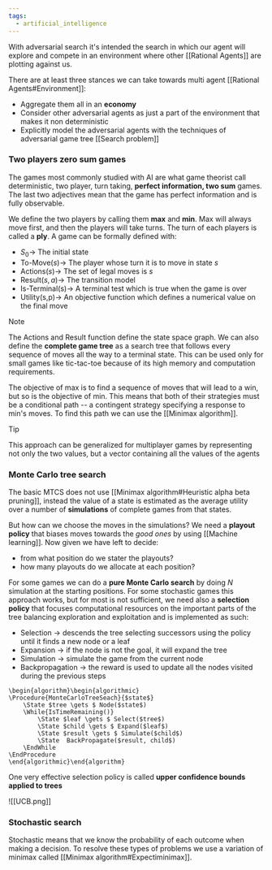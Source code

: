 ```yaml
---
tags:
  - artificial_intelligence
---
```

With adversarial search it's intended the search in which our agent will explore and compete in an environment where other [[Rational Agents]] are plotting against us.

There are at least three stances we can take towards multi agent [[Rational Agents#Environment]]:
- Aggregate them all in an **economy**
- Consider other adversarial agents as just a part of the environment that makes it non deterministic
- Explicitly model the adversarial agents with the techniques of adversarial game tree [[Search problem]]
### Two players zero sum games

The games most commonly studied with AI are what game theorist call deterministic, two player, turn taking, **perfect information, two sum** games. The last two adjectives mean that the game has perfect information and is fully observable.

We define the two players by calling them **max** and **min**. Max will always move first, and then the players will take turns. The turn of each players is called a **ply**. A game can be formally defined with:
- $S_{0}\to$ The initial state
- $\text{To-Move}(s) \to$ The player whose turn it is to move in state $s$
- $\text{Actions}(s) \to$ The set of legal moves is $s$ 
- $\text{Result}(s, a)\to$ The transition model
- $\text{Is-Terminal(s)}\to$ A terminal test which is true when the game is over
- $\text{Utility(s,p)}\to$ An objective function which defines a numerical value on the final move

>[!note]
>The $\text{Actions}$ and $\text{Result}$ function define the state space graph. We can also define the **complete game tree** as a search tree that follows every sequence of moves all the way to a terminal state. This can be used only for small games like tic-tac-toe because of its high memory and computation requirements.

The objective of max is to find a sequence of moves that will lead to a win, but so is the objective of min. This means that both of their strategies must be a conditional path -- a contingent strategy specifying a response to min's moves. To find this path we can use the [[Minimax algorithm]].

>[!tip]
>This approach can be generalized for multiplayer games by representing not only the two values, but a vector containing all the values of the agents
### Monte Carlo tree search

The basic MTCS does not use [[Minimax algorithm#Heuristic alpha beta pruning]], instead the value of a state is estimated as the average utility over a number of **simulations** of complete games from that states.

But how can we choose the moves in the simulations? We need a **playout policy** that biases moves towards the *good ones* by using [[Machine learning]]. Now given we have left to decide:
- from what position do we stater the playouts?
- how many playouts do we allocate at each position?

For some games we can do a **pure Monte Carlo search** by doing $N$ simulation at the starting positions. For some stochastic games this approach works, but for most is not sufficient, we need also a **selection policy** that focuses computational resources on the important parts of the tree balancing exploration and exploitation and is implemented as such:
- Selection $\to$ descends the tree selecting successors using the policy until it finds a new node or a leaf
- Expansion $\to$ if the node is not the goal, it will expand the tree
- Simulation $\to$ simulate the game from the current node
- Backpropagation $\to$ the reward is used to update all the nodes visited during the previous steps
```pseudo
\begin{algorithm}\begin{algorithmic}
\Procedure{MonteCarloTreeSeach}{$state$}
	\State $tree \gets $ Node($state$)
	\While{IsTimeRemaining()}
		\State $leaf \gets $ Select($tree$)
		\State $child \gets $ Expand($leaf$)
		\State $result \gets $ Simulate($child$)
		\State  BackPropagate($result, child$)
	\EndWhile
\EndProcedure
\end{algorithmic}\end{algorithm}
```
One very effective selection policy is called **upper confidence bounds applied to trees**

![[UCB.png]]

### Stochastic search

Stochastic means that we know the probability of each outcome when making a decision. To resolve these types of problems we use a variation of minimax called [[Minimax algorithm#Expectiminimax]].
